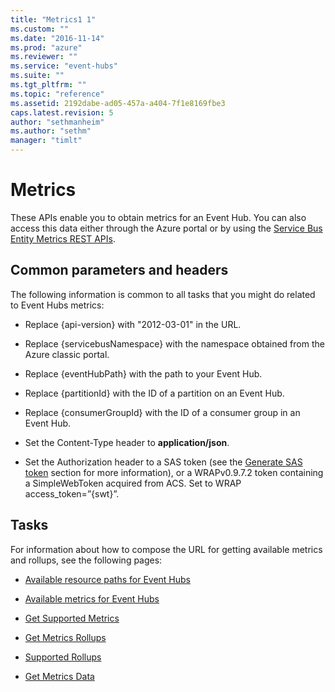 ```yaml
---
title: "Metrics1 1"
ms.custom: ""
ms.date: "2016-11-14"
ms.prod: "azure"
ms.reviewer: ""
ms.service: "event-hubs"
ms.suite: ""
ms.tgt_pltfrm: ""
ms.topic: "reference"
ms.assetid: 2192dabe-ad05-457a-a404-7f1e8169fbe3
caps.latest.revision: 5
author: "sethmanheim"
ms.author: "sethm"
manager: "timlt"
---
```

# Metrics
These APIs enable you to obtain metrics for an Event Hub. You can also access this data either through the Azure portal or by using the [Service Bus Entity Metrics REST APIs]().  
  
##  <a name="bk_common"></a> Common parameters and headers  
 The following information is common to all tasks that you might do related to Event Hubs metrics:  
  
-   Replace {api-version} with "2012-03-01" in the URL.  
  
-   Replace {servicebusNamespace} with the namespace obtained from the Azure classic portal.  
  
-   Replace {eventHubPath} with the path to your Event Hub.  
  
-   Replace {partitionId} with the ID of a partition on an Event Hub.  
  
-   Replace {consumerGroupId} with the ID of a consumer group in an Event Hub.  
  
-   Set the Content-Type header to **application/json**.  
  
-   Set the Authorization header to a SAS token (see the [Generate SAS token](generate-sas-token.md) section for more information), or a WRAPv0.9.7.2 token containing a SimpleWebToken acquired from ACS. Set to WRAP access_token=”{swt}”.  
  
## Tasks  
 For information about how to compose the URL for getting available metrics and rollups, see the following pages:  
  
-   [Available resource paths for Event Hubs](available-resource-paths-for-event-hubs.md)  
  
-   [Available metrics for Event Hubs](available-metrics-for-event-hubs.md)  
  
-   [Get Supported Metrics]()  
  
-   [Get Metrics Rollups]()  
  
-   [Supported Rollups]()  
  
-   [Get Metrics Data]()